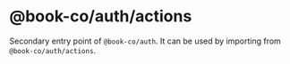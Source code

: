 # @book-co/auth/actions

Secondary entry point of `@book-co/auth`. It can be used by importing from `@book-co/auth/actions`.
